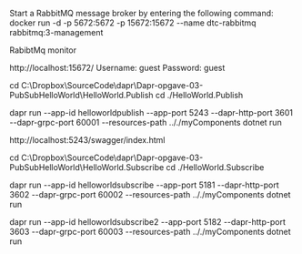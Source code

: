 Start a RabbitMQ message broker by entering the following command:
docker run -d -p 5672:5672 -p 15672:15672 --name dtc-rabbitmq rabbitmq:3-management

RabibtMq monitor

http://localhost:15672/
Username: guest
Password: guest


cd C:\Dropbox\SourceCode\dapr\Dapr-opgave-03-PubSubHelloWorld\HelloWorld.Publish
cd ./HelloWorld.Publish

dapr run --app-id helloworldpublish --app-port 5243 --dapr-http-port 3601 --dapr-grpc-port 60001 --resources-path .././myComponents dotnet run

http://localhost:5243/swagger/index.html


cd C:\Dropbox\SourceCode\dapr\Dapr-opgave-03-PubSubHelloWorld\HelloWorld.Subscribe
cd ./HelloWorld.Subscribe

dapr run --app-id helloworldsubscribe --app-port 5181 --dapr-http-port 3602 --dapr-grpc-port 60002 --resources-path .././myComponents dotnet run

dapr run --app-id helloworldsubscribe2 --app-port 5182 --dapr-http-port 3603 --dapr-grpc-port 60003 --resources-path .././myComponents dotnet run





